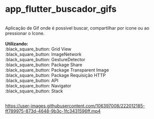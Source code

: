 # app_flutter_buscador_gifs
<br>
Aplicação de Gif onde é possivel buscar, compartilhar por icone ou ao pressionar o Icone. 
<br><br>
<b> Utilizando: </b> <br>
:black_square_button: Grid View <br>
:black_square_button: ImageNetwork <br>
:black_square_button: GestureDetector <br>
:black_square_button: Package Share <br>
:black_square_button: Package Transparent Image <br>
:black_square_button: Package Requisição HTTP <br>
:black_square_button: API <br>
:black_square_button: Navigator <br>
:black_square_button: Stack 
<br><br>


https://user-images.githubusercontent.com/106397008/222012185-ff789975-873d-4648-9b3c-1fc3431596ff.mp4

